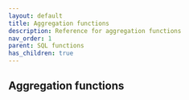 ```yaml
---
layout: default
title: Aggregation functions
description: Reference for aggregation functions
nav_order: 1
parent: SQL functions
has_children: true
---
```


## Aggregation functions
